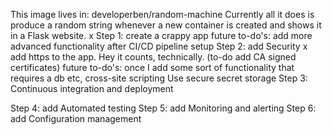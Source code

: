 This image lives in: developerben/random-machine
Currently all it does is produce a random string whenever a new container is created and shows it in a Flask website.
x Step 1: create a crappy app
    future to-do's:
    add more advanced functionality after CI/CD pipeline setup
Step 2: add Security
    x add https to the app. Hey it counts, technically. (to-do add CA signed certificates)
    future to-do's:
        once I add some sort of functionality that requires a db etc,
            cross-site scripting
            Use secure secret storage
Step 3: Continuous integration and deployment

Step 4: add Automated testing
Step 5: add Monitoring and alerting
Step 6: add Configuration management


